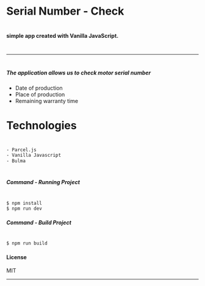 

#  Serial Number - Check
#
#### simple app created with Vanilla JavaScript.
#
***
#
##### The application allows us to check motor serial number
 - Date of production
 - Place of production
 - Remaining warranty time 

# Technologies
#
```sh
- Parcel.js
- Vanilla Javascript
- Bulma
```
#
##### Command - Running Project 
#
#
```sh
$ npm install
$ npm run dev
```

##### Command - Build Project
#
#
```sh
$ npm run build
```
#### License
MIT

---
